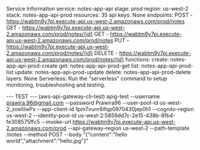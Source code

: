 Service Information
service: notes-app-api
stage: prod
region: us-west-2
stack: notes-app-api-prod
resources: 35
api keys:
  None
endpoints:
  POST - https://wabtm9y7pi.execute-api.us-west-2.amazonaws.com/prod/notes
  GET - https://wabtm9y7pi.execute-api.us-west-2.amazonaws.com/prod/notes/{id}
  GET - https://wabtm9y7pi.execute-api.us-west-2.amazonaws.com/prod/notes
  PUT - https://wabtm9y7pi.execute-api.us-west-2.amazonaws.com/prod/notes/{id}
  DELETE - https://wabtm9y7pi.execute-api.us-west-2.amazonaws.com/prod/notes/{id}
functions:
  create: notes-app-api-prod-create
  get: notes-app-api-prod-get
  list: notes-app-api-prod-list
  update: notes-app-api-prod-update
  delete: notes-app-api-prod-delete
layers:
  None
Serverless: Run the "serverless" command to setup monitoring, troubleshooting and testing.

--- TEST --- (aws-api-gateway-cli-test)
apig-test --username prawira.96@gmail.com --password Prawira96 --user-pool-id us-west-2_zoelIIwPx --app-client-id 1pm7vunr6ifqp0970430jep0h1 --cognito-region us-west-2 --identity-pool-id us-west-2:5859dd7c-2e15-438b-8fb4-fe308575ffc5 --invoke-url https://wabtm9y7pi.execute-api.us-west-2.amazonaws.com/prod --api-gateway-region us-west-2 --path-template /notes --method POST --body "{\"content\":\"hello world\",\"attachment\":\"hello.jpg\"}"
